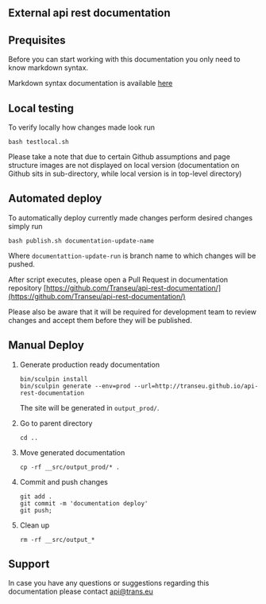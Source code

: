 ## External api rest documentation

## Prequisites

Before you can start working with this documentation you only need to know markdown syntax.

Markdown syntax documentation is available [here](https://help.github.com/articles/basic-writing-and-formatting-syntax/)

## Local testing

To verify locally how changes made look run

```
bash testlocal.sh
```
Please take a note that due to certain Github assumptions and page structure images are not displayed on local version
(documentation on Github sits in sub-directory, while local version is in top-level directory)

## Automated deploy

To automatically deploy currently made changes perform desired changes simply run 

```
bash publish.sh documentation-update-name
```

Where `documentattion-update-run` is branch name to which changes will be pushed.

After script executes, please open a Pull Request in documentation repository [https://github.com/Transeu/api-rest-documentation/](https://github.com/Transeu/api-rest-documentation/)

Please also be aware that it will be required for development team to review changes and accept them before they will be published.

## Manual Deploy

1. Generate production ready documentation

    ```
    bin/sculpin install
    bin/sculpin generate --env=prod --url=http://transeu.github.io/api-rest-documentation
    ```    
    The site will be generated in `output_prod/`. 

2. Go to parent directory
    ```
    cd ..
    ```
3. Move generated documentation
    ```
    cp -rf __src/output_prod/* .
    ```
4. Commit and push changes
    ```
    git add .
    git commit -m 'documentation deploy'
    git push;
    
    ```
5. Clean up
    ```
    rm -rf __src/output_*
    ```
    
## Support

In case you have any questions or suggestions regarding this documentation please contact [api@trans.eu](mailto:api@trans.eu)